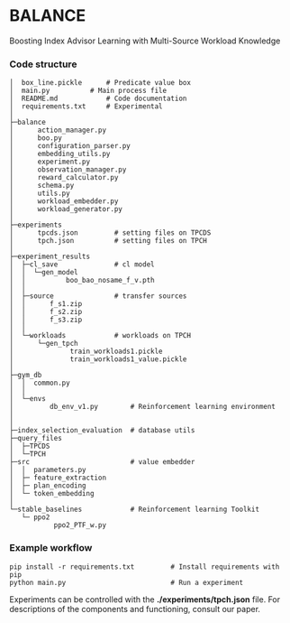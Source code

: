 # BALANCE
Boosting Index Advisor Learning with Multi-Source Workload Knowledge

### Code structure
```
│  box_line.pickle      # Predicate value box
│  main.py          # Main process file
│  README.md            # Code documentation
│  requirements.txt     # Experimental
│
├─balance
│      action_manager.py     
│      boo.py
│      configuration_parser.py
│      embedding_utils.py
│      experiment.py
│      observation_manager.py
│      reward_calculator.py
│      schema.py
│      utils.py
│      workload_embedder.py
│      workload_generator.py
│
├─experiments
│      tpcds.json         # setting files on TPCDS     
│      tpch.json          # setting files on TPCH
│
├─experiment_results
│  ├─cl_save              # cl model 
│  │  └─gen_model
│  │          boo_bao_nosame_f_v.pth  
│  │
│  ├─source               # transfer sources
│  │      f_s1.zip
│  │      f_s2.zip
│  │      f_s3.zip
│  │
│  └─workloads            # workloads on TPCH
│      └─gen_tpch
│              train_workloads1.pickle
│              train_workloads1_value.pickle
│
├─gym_db
│  │  common.py
│  │
│  └─envs
│         db_env_v1.py        # Reinforcement learning environment
│  
│
├─index_selection_evaluation  # database utils
├─query_files
│  ├─TPCDS
│  └─TPCH
├─src                         # value embedder
│  │  parameters.py
│  ├─ feature_extraction
│  ├─ plan_encoding
│  └─ token_embedding
│
└─stable_baselines            # Reinforcement learning Toolkit
   └─ ppo2            
           ppo2_PTF_w.py
```
### Example workflow

```
pip install -r requirements.txt         # Install requirements with pip
python main.py                          # Run a experiment
```
Experiments can be controlled with the **./experiments/tpch.json** file. For descriptions of the components and functioning, consult our paper.
